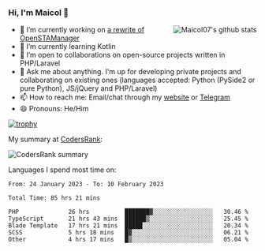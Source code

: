 ### Hi, I'm Maicol 👋
<img align="right" src="https://github-readme-stats.vercel.app/api?username=maicol07&count_private=true&count_private=true&show_icons=true" alt="Maicol07's github stats">

- 🔭 I’m currently working on [a rewrite of OpenSTAManager](https://github.com/Dasc3er/openstamanager/tree/rewrite)
- 🌱 I’m currently learning Kotlin
- 👯 I’m open to collaborations on open-source projects written in PHP/Laravel
- 💬 Ask me about anything. I'm up for developing private projects and collaborating on existing ones (languages accepted: Python (PySide2 or pure Python), JS/jQuery and PHP/Laravel)
- 📫 How to reach me: Email/chat through my [website](https://maicol07.it) or [Telegram](https://telegram.me/maicol07)
- 😄 Pronouns: He/Him

[![trophy](https://github-profile-trophy.vercel.app/?username=maicol07)](https://github.com/ryo-ma/github-profile-trophy)

My summary at [CodersRank](https://codersrank.io):

![CodersRank summary](https://cr-ss-service.azurewebsites.net/api/ScreenShot?widget=summary&username=maicol07&badges=3&show-avatar=true&style=--header-bg-color:%23000;--border-radius:16px)

Languages I spend most time on:
<!--START_SECTION:waka-->

```text
From: 24 January 2023 - To: 10 February 2023

Total Time: 85 hrs 21 mins

PHP              26 hrs          ███████▓░░░░░░░░░░░░░░░░░   30.46 %
TypeScript       21 hrs 43 mins  ██████▒░░░░░░░░░░░░░░░░░░   25.45 %
Blade Template   17 hrs 21 mins  █████░░░░░░░░░░░░░░░░░░░░   20.34 %
SCSS             5 hrs 18 mins   █▓░░░░░░░░░░░░░░░░░░░░░░░   06.21 %
Other            4 hrs 17 mins   █▒░░░░░░░░░░░░░░░░░░░░░░░   05.04 %
```

<!--END_SECTION:waka-->
